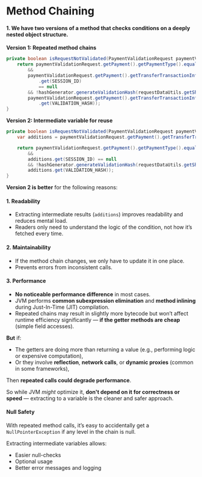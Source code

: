# Method Chaining

#### 1. We have two versions of a method that checks conditions on a deeply nested object structure.

**Version 1: Repeated method chains**

```java
private boolean isRequestNotValidated(PaymentValidationRequest paymentValidationRequest) {
    return paymentValidationRequest.getPayment().getPaymentType().equals(TRANSFER)
        &&
        paymentValidationRequest.getPayment().getTransferTransactionInformation().getAdditions()
            .get(SESSION_ID)
            == null
        && !hashGenerator.generateValidationHash(requestDataUtils.getShortCIF()).equals(
        paymentValidationRequest.getPayment().getTransferTransactionInformation().getAdditions()
            .get(VALIDATION_HASH));
}
```

**Version 2: Intermediate variable for reuse**

```java
private boolean isRequestNotValidated(PaymentValidationRequest paymentValidationRequest) {
    var additions = paymentValidationRequest.getPayment().getTransferTransactionInformation().getAdditions();

    return paymentValidationRequest.getPayment().getPaymentType().equals(TRANSFER)
        &&
        additions.get(SESSION_ID) == null
        && !hashGenerator.generateValidationHash(requestDataUtils.getShortCIF()).equals(
        additions.get(VALIDATION_HASH));
}
```

**Version 2 is better** for the following reasons:

#### **1. Readability**

* Extracting intermediate results (`additions`) improves readability and reduces mental load.
* Readers only need to understand the logic of the condition, not how it’s fetched every time.

#### **2. Maintainability**

* If the method chain changes, we only have to update it in one place.
* Prevents errors from inconsistent calls.

#### **3. Performance**

* **No noticeable performance difference** in most cases.
* JVM performs **common subexpression elimination** and **method inlining** during Just-In-Time (JIT) compilation.
* Repeated chains may result in slightly more bytecode but won’t affect runtime efficiency significantly — **if the getter methods are cheap** (simple field accesses).

**But** if:

* The getters are doing more than returning a value (e.g., performing logic or expensive computation),
* Or they involve **reflection**, **network calls**, or **dynamic proxies** (common in some frameworks),

Then **repeated calls could degrade performance**.

So while JVM _might_ optimize it, **don't depend on it for correctness or speed** — extracting to a variable is the cleaner and safer approach.

#### **Null Safety**

With repeated method calls, it’s easy to accidentally get a `NullPointerException` if any level in the chain is null.

Extracting intermediate variables allows:

* Easier null-checks
* Optional usage
* Better error messages and logging

